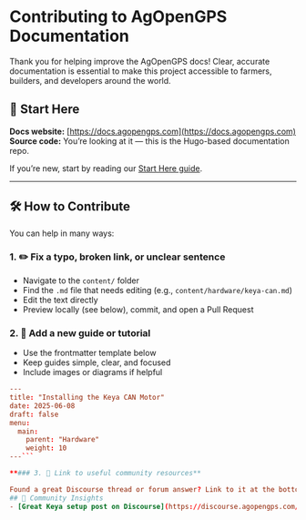 # Contributing to AgOpenGPS Documentation

Thank you for helping improve the AgOpenGPS docs! Clear, accurate documentation is essential to make this project accessible to farmers, builders, and developers around the world.

## 🧭 Start Here

**Docs website:** [https://docs.agopengps.com](https://docs.agopengps.com)  
**Source code:** You’re looking at it — this is the Hugo-based documentation repo.

If you’re new, start by reading our [Start Here guide](https://docs.agopengps.com/start).

---

## 🛠 How to Contribute

You can help in many ways:

### 1. ✏️ Fix a typo, broken link, or unclear sentence

- Navigate to the `content/` folder
- Find the `.md` file that needs editing (e.g., `content/hardware/keya-can.md`)
- Edit the text directly
- Preview locally (see below), commit, and open a Pull Request

### 2. 🧱 Add a new guide or tutorial

- Use the frontmatter template below
- Keep guides simple, clear, and focused
- Include images or diagrams if helpful

```toml
---
title: "Installing the Keya CAN Motor"
date: 2025-06-08
draft: false
menu:
  main:
    parent: "Hardware"
    weight: 10
---```

**### 3. 🔗 Link to useful community resources**

Found a great Discourse thread or forum answer? Link to it at the bottom of the relevant doc page under:
## 🧠 Community Insights
- [Great Keya setup post on Discourse](https://discourse.agopengps.com/t/keya-setup-guide/12345)
